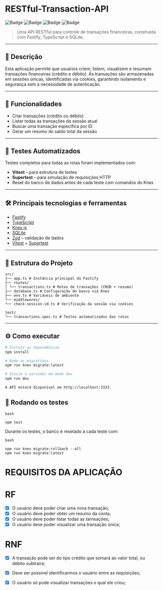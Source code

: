 <a name="readme-top"></a>

# RESTful-Transaction-API

![Badge](https://img.shields.io/badge/Node.js-18.x-green)
![Badge](https://img.shields.io/badge/Fastify-^4.x-blue)
![Badge](https://img.shields.io/badge/SQLite-3-lightgrey)
![Badge](https://img.shields.io/badge/Tested%20with-Vitest-purple)

> Uma API RESTful para controle de transações financeiras, construída com Fastify, TypeScript e SQLite.

---

## 📌 Descrição

Esta aplicação permite que usuários criem, listem, visualizem e resumam transações financeiras (crédito e débito). As transações são armazenadas em sessões únicas, identificadas via cookies, garantindo isolamento e segurança sem a necessidade de autenticação.

---

## 🚀 Funcionalidades

- Criar transações (crédito ou débito)
- Listar todas as transações da sessão atual
- Buscar uma transação específica por ID
- Gerar um resumo do saldo total da sessão

---

## 🧪 Testes Automatizados

Testes completos para todas as rotas foram implementados com:

- **Vitest** – para estrutura de testes
- **Supertest** – para simulação de requisições HTTP
- Reset do banco de dados antes de cada teste com comandos do Knex

---

## 🛠️ Principais tecnologias e ferramentas

- [Fastify](https://fastify.dev/)
- [TypeScript](https://www.typescriptlang.org/)
- [Knex.js](https://knexjs.org/)
- [SQLite](https://www.sqlite.org/index.html)
- [Zod](https://zod.dev/) – validação de dados
- [Vitest](https://vitest.dev/) + [Supertest](https://github.com/visionmedia/supertest)

---

## 📁 Estrutura do Projeto

```env
src/
├── app.ts # Instância principal do Fastify
├── routes/
│ └── transactions.ts # Rotas de transações (CRUD + resumo)
├── database.ts # Configuração do banco via Knex
├── env.ts # Variáveis de ambiente
└── middlewares/
└── check-session-id.ts # Verificação da sessão via cookies

test/
└── transactions.spec.ts # Testes automatizados das rotas
```

---

## ⚙️ Como executar

```bash
# Instale as dependências
npm install

# Rode as migrations
npm run knex migrate:latest

# Inicie o servidor em modo dev
npm run dev

A API estará disponível em http://localhost:3333.

```
## 🧪 Rodando os testes

```
bash

npm test
```

Durante os testes, o banco é resetado a cada teste com:

```
bash

npm run knex migrate:rollback --all
npm run knex migrate:latest
```

# REQUISITOS DA APLICAÇÃO

# RF

- [x] O usuário deve poder criar uma nova transação;
- [x] O usuário deve poder obter um resumo da conta;
- [x] O usuário deve poder listar todas as tarnsações;
- [x] O usuário deve poder visualizar uma transação única;

# RNF

- [x] A transação pode ser do tipo crédito que somará ao valor total, ou débito subtraira;
- [x] Deve ser possível identificarmos o usuário entre as requisições;
- [x] O usuário só pode visualizar transações o qual ele criou;

